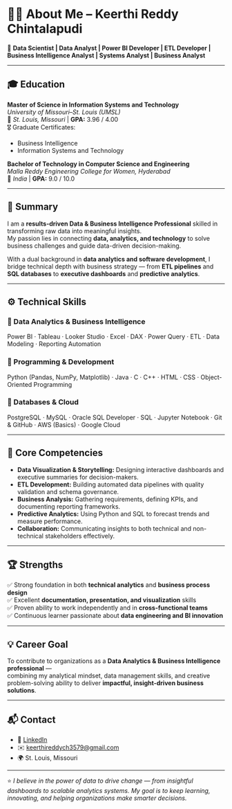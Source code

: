 # 👩‍💻 About Me – Keerthi Reddy Chintalapudi  

🎯 **Data Scientist | Data Analyst | Power BI Developer | ETL Developer | Business Intelligence Analyst | Systems Analyst | Business Analyst**

---

## 🎓 Education  

**Master of Science in Information Systems and Technology**  
*University of Missouri–St. Louis (UMSL)*  
📍 *St. Louis, Missouri* | **GPA:** 3.96 / 4.00  
🎖️ Graduate Certificates:  
- Business Intelligence  
- Information Systems and Technology  

**Bachelor of Technology in Computer Science and Engineering**  
*Malla Reddy Engineering College for Women, Hyderabad*  
📍 *India* | **GPA:** 9.0 / 10.0  

---

## 🧠 Summary  

I am a **results-driven Data & Business Intelligence Professional** skilled in transforming raw data into meaningful insights.  
My passion lies in connecting **data, analytics, and technology** to solve business challenges and guide data-driven decision-making.  

With a dual background in **data analytics and software development**, I bridge technical depth with business strategy — from **ETL pipelines** and **SQL databases** to **executive dashboards** and **predictive analytics**.

---

## ⚙️ Technical Skills  

### 💾 Data Analytics & Business Intelligence  
Power BI · Tableau · Looker Studio · Excel · DAX · Power Query · ETL · Data Modeling · Reporting Automation  

### 🧮 Programming & Development  
Python (Pandas, NumPy, Matplotlib) · Java · C · C++ · HTML · CSS · Object-Oriented Programming  

### 🧱 Databases & Cloud  
PostgreSQL · MySQL · Oracle SQL Developer · SQL · Jupyter Notebook · Git & GitHub · AWS (Basics) · Google Cloud  

---

## 🧩 Core Competencies  

- **Data Visualization & Storytelling:** Designing interactive dashboards and executive summaries for decision-makers.  
- **ETL Development:** Building automated data pipelines with quality validation and schema governance.  
- **Business Analysis:** Gathering requirements, defining KPIs, and documenting reporting frameworks.  
- **Predictive Analytics:** Using Python and SQL to forecast trends and measure performance.  
- **Collaboration:** Communicating insights to both technical and non-technical stakeholders effectively.  

---

## 🏆 Strengths  

✅ Strong foundation in both **technical analytics** and **business process design**  
✅ Excellent **documentation, presentation, and visualization** skills  
✅ Proven ability to work independently and in **cross-functional teams**  
✅ Continuous learner passionate about **data engineering and BI innovation**  

---

## 💡 Career Goal  

To contribute to organizations as a **Data Analytics & Business Intelligence professional** —  
combining my analytical mindset, data management skills, and creative problem-solving ability to deliver **impactful, insight-driven business solutions**.  

---

## 📬 Contact  

- 💼 [LinkedIn](https://www.linkedin.com/in/keerthireddy-chintalapudi-b40009191/)  
- ✉️ [keerthireddych3579@gmail.com](mailto:keerthireddych3579@gmail.com)  
- 🌍 St. Louis, Missouri  

---

⭐ *I believe in the power of data to drive change — from insightful dashboards to scalable analytics systems. My goal is to keep learning, innovating, and helping organizations make smarter decisions.*
